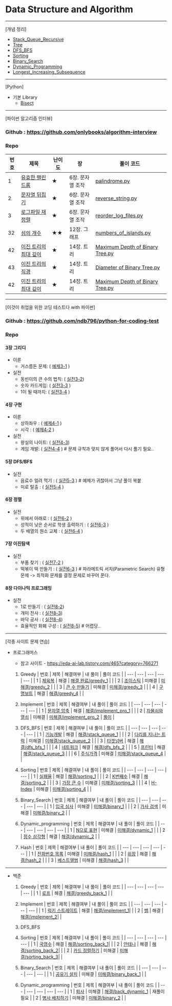 # Data Structure and Algorithm

<hr>

[개념 정리]

* [Stack_Queue_Recursive](com/huni/my_note/theory/stack_queue_recursive/stack_queue_recursive.md)
* [Tree](com/huni/my_note/theory/tree/tree_theory.md)
* [DFS_BFS](com/huni/my_note/theory/dfs_bfs/dfs_bfs_graph.md)
* [Sorting](com/huni/my_note/theory/sorting/sorting_ex.md)
* [Binary_Search](com/huni/my_note/theory/binary_search/binary_search.md)
* [Dynamic_Programming](com/huni/my_note/theory/dynamic_programming/dynamic_programming.md)
* [Longest_Increasing_Subsequence](com/huni/my_note/theory/Longest_Increasing_Subsequence/Lis.md)

<hr>

[Python]

* 기본 Library
    * [Bisect](com/huni/my_note/knowledge/library/bisect/bisect.md)

<hr>

[파이썬 알고리즘 인터뷰] 

### Github : https://github.com/onlybooks/algorithm-interview

### Repo

| 번호 | 제목 | 난이도 | 장 | 풀이 코드 |
| --- | --- | ---- | - | --- |
| 1 | [유효한 팰린드롬](https://leetcode.com/problems/valid-palindrome/) | ★ | 6장. 문자열 조작 | [palindrome.py](com/huni/algorithm_interview/chap06_string_manipulation/palindrome.py)|
| 2 | [문자열 뒤집기](https://leetcode.com/problems/reverse-string/) | ★ | 6장. 문자열 조작 | [reverse_string.py](com/huni/algorithm_interview/chap06_string_manipulation/reverse_string.py)|
| 3 | [로그파일 재정렬](https://leetcode.com/problems/reorder-data-in-log-files/) | ★ | 6장. 문자열 조작 | [reorder_log_files.py](com/huni/algorithm_interview/chap06_string_manipulation/reorder_log_files.py)|
| 32 | [섬의 개수](https://leetcode.com/problems/number-of-islands/) | ★★ | 12장. 그래프 | [numbers_of_islands.py](com/huni/algorithm_interview/chap12_graph/numbers_of_islands.py)|
| 42 | [이진 트리의 최대 깊이](https://leetcode.com/problems/maximum-depth-of-binary-tree/) | ★ | 14장. 트리 | [Maximum Depth of Binary Tree.py](com/huni/algorithm_interview/chap14_tree/Maximum_Depth_of_Binary_Tree.py)|
| 43 | [이진 트리의 직경](https://leetcode.com/problems/diameter-of-binary-tree/) | ★ | 14장. 트리 | [Diameter of Binary Tree.py](com/huni/algorithm_interview/chap14_tree/Diameter_of_Binary_Tree.py)|
| 42 | [이진 트리의 최대 깊이](https://leetcode.com/problems/maximum-depth-of-binary-tree/) | ★ | 14장. 트리 | [Maximum Depth of Binary Tree.py](com/huni/algorithm_interview/chap14_tree/Maximum_Depth_of_Binary_Tree.py)|


<hr>

[이것이 취업을 위한 코딩 테스트다 with 파이썬]

### Github : https://github.com/ndb796/python-for-coding-test

### Repo

#### 3장 그리디

* 이론
    * 거스름돈 문제: ( [예제3-1](com/huni/dongbins/chap03_greedy/sample3_1.py) )
* 실전
    * 동빈이의 큰 수의 법칙: ( [실전3-2](com/huni/dongbins/chap03_greedy/problem3_2.py))
    * 숫자 카드게임: ( [실전3-3](com/huni/dongbins/chap03_greedy/problem3_3.py) )
    * 1이 될 때까지: ( [실전3-4](com/huni/dongbins/chap03_greedy/problem3_4.py) )

#### 4장 구현
* 이론
    * 상하좌우 : ( [예제4-1](com/huni/dongbins/chap04_implementation/sample4_1.py) )
    * 시각 : ( [예제4-2](com/huni/dongbins/chap04_implementation/sample4_2.py) )
* 실전
    * 왕실의 나이트: ( [실전4-3](com/huni/dongbins/chap04_implementation/problem4_3.py))
    * 게임 개발: ( [실전4-4](com/huni/dongbins/chap04_implementation/problem4_4.py) ) # 문제 규칙과 맞지 않게 풀어서 다시 풀기 필요..
  
#### 5장 DFS/BFS
* 실전
    * 음료수 얼려 먹기 : ( [실전5-3](com/huni/dongbins/chap05_dfs_bfs/problem5_3.py) ) # 예제가 귀찮아서 그냥 풀이 복붙
    * 미로 탈출 : ( [실전5-4](com/huni/dongbins/chap05_dfs_bfs/problem5_4.py) ) 

#### 6장 정렬
* 실전
    * 위에서 아래로 : ( [실전6-2](com/huni/dongbins/chap06_sorting/sorting6_2.py) ) 
    * 성적이 낮은 순서로 학생 출력하기 : ( [실전6-3](com/huni/dongbins/chap06_sorting/sorting6_3.py) ) 
    * 두 배열의 원소 교체 : ( [실전6-4](com/huni/dongbins/chap06_sorting/sorting6_4.py) ) 
    
#### 7장 이진탐색
* 실전
    * 부품 찾기 : ( [실전7-2](com/huni/dongbins/chap07_binary_search/binary_search_02.py) ) 
    * 떡볶이 떡 만들기 : ( [실전6-3](com/huni/dongbins/chap06_sorting/sorting6_3.py) ) # 파라메트릭 서치(Parametric Search) 유형 문제 -> 최적화 문제를 결정 문제로 바꾸어 푼다.

#### 8장 다이나믹 프로그래밍
* 실전
    * 1로 만들기 : ( [실전8-2](com/huni/dongbins/chap08_dynamic/dynamic_2.py)) 
    * 개미 전사 : ( [실전8-3](com/huni/dongbins/chap08_dynamic/dynamic_3.py))
    * 바닥 공사 : ( [실전8-4](com/huni/dongbins/chap08_dynamic/dynamic_4.py))
    * 효율적인 화폐 구성 : ( [실전8-5](com/huni/dongbins/chap08_dynamic/dynamic_5.py)) # 어렵당.. 
    
<hr>

[각종 사이트 문제 연습]

* 프로그래머스
  
  * 참고 사이트 - https://eda-ai-lab.tistory.com/465?category=766271
  
  1. Greedy
     | 번호 | 제목 | 해결여부 | 내 풀이 | 풀이 코드 |
     | --- | --- | --- | --- | --- |
     | 1 | [체육복](https://programmers.co.kr/learn/courses/30/lessons/42862) | 해결 | [해결 완료/greedy_1](com/huni/coding_site_problem/programmers/greedy/greedy_1.py) | | 
     | 2 | [조이스틱](https://programmers.co.kr/learn/courses/30/lessons/42860) | 미해결 | [미해결/greedy_2](com/huni/coding_site_problem/programmers/greedy/greedy_2.py) | |
     | 3 | [큰 수 만들기](https://programmers.co.kr/learn/courses/30/lessons/42883) | 미해결 | [미해결/greedy_3](com/huni/coding_site_problem/programmers/greedy/greedy_3.py) | |
     | 4 | [구명보트](https://programmers.co.kr/learn/courses/30/lessons/42885) | 해결 | [해결/greedy_4](com/huni/coding_site_problem/programmers/greedy/greedy_4.py) | |

  2. Implement
     | 번호 | 제목 | 해결여부 | 내 풀이 | 풀이 코드 |
     | --- | --- | --- | --- | --- |
     | 1 | [문자열 압축](https://programmers.co.kr/learn/courses/30/lessons/60057) | 해결 | [해결/implement_pro_1](com/huni/coding_site_problem/programmers/implement/implement_pro_1.py) | | 
     | 2 | [자물쇠와 열쇠](https://programmers.co.kr/learn/courses/30/lessons/60059) | 미해결 | [미해결/implement_pro_2](com/huni/coding_site_problem/programmers/implement/implement_pro_2.py) | [풀이](com/huni/coding_site_problem/programmers/implement/implement_pro_2_example.py) | 
     
  3. DFS_BFS
     | 번호 | 제목 | 해결여부 | 내 풀이 | 풀이 코드 |
     | --- | --- | --- | --- | --- |
     | 1 | [기능개발](https://programmers.co.kr/learn/courses/30/lessons/42586) | 해결 | [해결/stack_queue_1](com/huni/coding_site_problem/programmers/dfs_bfs/stack_queue_1.py) | |
     | 2 | [다리를 지나는 트럭](https://programmers.co.kr/learn/courses/30/lessons/42583) | 미해결 | [미해결/stack_queue_2](com/huni/coding_site_problem/programmers/dfs_bfs/stack_queue_2.py) | | 
     | 3 | [타겟넘버](https://programmers.co.kr/learn/courses/30/lessons/43165) | 해결 | [해결/dfs_bfs_1](com/huni/coding_site_problem/programmers/dfs_bfs/dfs_bfs_1.py) | | 
     | 4 | [네트워크](https://programmers.co.kr/learn/courses/30/lessons/43162) | 해결 | [해결/dfs_bfs_2](com/huni/coding_site_problem/programmers/dfs_bfs/dfs_bfs_2.py) | | 
     | 5 | [프린터](https://programmers.co.kr/learn/courses/30/lessons/42587) | 해결 | [해결/stack_queue_3](com/huni/coding_site_problem/programmers/dfs_bfs/stack_queue_3.py) | | 
     | 6 | [주식가격](https://programmers.co.kr/learn/courses/30/lessons/42584) | 미해결 | [미해결/stack_queue_4](com/huni/coding_site_problem/programmers/dfs_bfs/stack_queue_4.py) | |
      
  4. Sorting
     | 번호 | 제목 | 해결여부 | 내 풀이 | 풀이 코드 |
     | --- | --- | --- | --- | --- |
     | 1 | [실패율](https://programmers.co.kr/learn/courses/30/lessons/42889) | 해결 | [해결/sorting_1](com/huni/coding_site_problem/programmers/sorting/sorting_1.py) | |
     | 2 | [K번째수](https://programmers.co.kr/learn/courses/30/lessons/42748) | 해결 | [해결/sorting_2](com/huni/coding_site_problem/programmers/sorting/sorting_2.py) | | 
     | 3 | [가장 큰 수](https://programmers.co.kr/learn/courses/30/lessons/42746) | 미해결 | [미해결/sorting_3](com/huni/coding_site_problem/programmers/sorting/sorting_3.py) | | 
     | 4 | [H-Index](https://programmers.co.kr/learn/courses/30/lessons/42747) | 미해결 | [미해결/sorting_4](com/huni/coding_site_problem/programmers/sorting/sorting_4.py) | |
     
  5. Binary_Search
     | 번호 | 제목 | 해결여부 | 내 풀이 | 풀이 코드 |
     | --- | --- | --- | --- | --- |
     | 1 | [입국 심사](https://programmers.co.kr/learn/courses/30/lessons/43238) | 미해결 | [미해결/binary_1](com/huni/coding_site_problem/programmers/binary_search/binary_search_prog_1.py) | |
     | 2 | [가사 검색](https://programmers.co.kr/learn/courses/30/lessons/60060) | 미해결 | [미해결/binary_2](com/huni/coding_site_problem/programmers/binary_search/binary_search_prog_2.py) | | 
     
  6. Dynamic_programming
     | 번호 | 제목 | 해결여부 | 내 풀이 | 풀이 코드 |
     | --- | --- | --- | --- | --- |
     | 1 | [N으로 표현](https://programmers.co.kr/learn/courses/30/lessons/42895) | 미해결 | [미해결/dynamic_1](com/huni/coding_site_problem/programmers/dynamic_programming/prog_dynamic_1.py) | |
     | 2 | [정수 삼각형](https://programmers.co.kr/learn/courses/30/lessons/43105) | 해결 | [해결/dynamic_2](com/huni/coding_site_problem/programmers/dynamic_programming/prog_dynamic_2.py) | | 
    
  7. Hash
     | 번호 | 제목 | 해결여부 | 내 풀이 | 풀이 코드 |
     | --- | --- | --- | --- | --- |
     | 1 | [전화번호 목록](https://programmers.co.kr/learn/courses/30/lessons/42577) | 미해결 | [미해결/hash_1](com/huni/coding_site_problem/programmers/hash/hash_1.py) | |
     | 2 | [위장](https://programmers.co.kr/learn/courses/30/lessons/42578) | 해결 | [해결/hash_2](com/huni/coding_site_problem/programmers/hash/hash_2.py) | |
     | 3 | [베스트앨범](https://programmers.co.kr/learn/courses/30/lessons/42579) | 미해결 | [해결/hash_3](com/huni/coding_site_problem/programmers/hash/hash_3.py) | |
    

<hr>

* 백준
  1. Greedy
     | 번호 | 제목 | 해결여부 | 내 풀이 | 풀이 코드 |
     | --- | --- | --- | --- | --- |
     | 1 | [로프](https://www.acmicpc.net/problem/2217) | 해결 | [해결/greedy_back_1](com/huni/coding_site_problem/backjoon/greedy/greedy_back_1.py) | |
    
  2. Implement
     | 번호 | 제목 | 해결여부 | 내 풀이 | 풀이 코드 |
     | --- | --- | --- | --- | --- |
     | 1 | [럭키 스트레이트](https://www.acmicpc.net/problem/18406) | 해결 | [해결/implement_1](com/huni/coding_site_problem/backjoon/implement/implement_1.py)| |
     | 2 | [뱀](https://www.acmicpc.net/problem/3190) | 해결 | [해결/implement_2](com/huni/coding_site_problem/backjoon/implement/implement_2.py)| |
  
  3. DFS_BFS
  
  4. Sorting
     | 번호 | 제목 | 해결여부 | 내 풀이 | 풀이 코드 |
     | --- | --- | --- | --- | --- |
     | 1 | [국영수](https://www.acmicpc.net/problem/10825) | 해결 | [해결/sorting_back_1](com/huni/coding_site_problem/backjoon/sorting/sorting_back_1.py)| |
     | 2 | [안테나](https://www.acmicpc.net/problem/18310) | 해결 | [해결/sorting_back_2](com/huni/coding_site_problem/backjoon/sorting/sorting_back_2.py)| |
     | 2 | [카드 정렬하기](https://www.acmicpc.net/problem/1715) | 미해결 | [미해결/sorting_back_3](com/huni/coding_site_problem/backjoon/sorting/sorting_back_3.py)| |
       
  5. Binary_Search
     | 번호 | 제목 | 해결여부 | 내 풀이 | 풀이 코드 |
     | --- | --- | --- | --- | --- |
     | 1 | [공유기 설치](https://www.acmicpc.net/problem/2110) | 미해결 | [미해결/binary_back_1](com/huni/coding_site_problem/backjoon/binary_search/binary_search_back_1.py) | | 

  6. Dynamic_programming
     | 번호 | 제목 | 해결여부 | 내 풀이 | 풀이 코드 |
     | --- | --- | --- | --- | --- |
     | 1 | [퇴사](https://www.acmicpc.net/problem/14501) | 미해결 | [해결/back_dynamic_1](com/huni/coding_site_problem/backjoon/dynamic_programming/back_dynamic_1.py) | 재풀이 필요 |
     | 2 | [병사 배치하기](https://www.acmicpc.net/problem/18353) | 미해결 | [미해결/binary_2](com/huni/coding_site_problem/backjoon/dynamic_programming/back_dynamic_2.py) | | 


